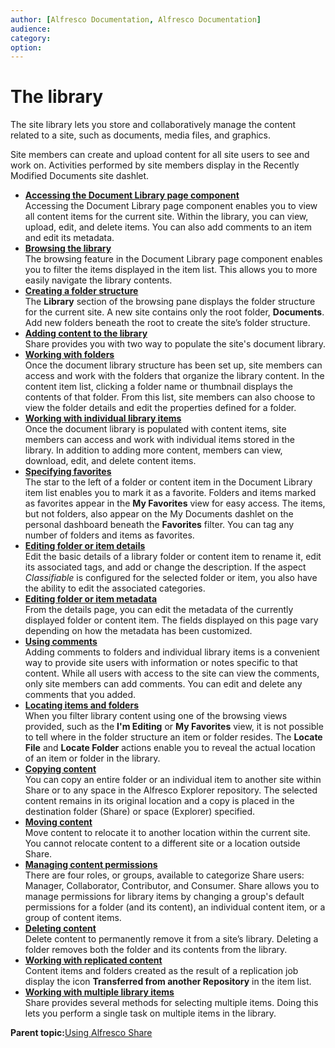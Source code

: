 ```yaml
---
author: [Alfresco Documentation, Alfresco Documentation]
audience: 
category: 
option: 
---
```


# The library

The site library lets you store and collaboratively manage the content related to a site, such as documents, media files, and graphics.

Site members can create and upload content for all site users to see and work on. Activities performed by site members display in the Recently Modified Documents site dashlet.

-   **[Accessing the Document Library page component](../tasks/library-access.md)**  
Accessing the Document Library page component enables you to view all content items for the current site. Within the library, you can view, upload, edit, and delete items. You can also add comments to an item and edit its metadata.
-   **[Browsing the library](../tasks/library-browse.md)**  
The browsing feature in the Document Library page component enables you to filter the items displayed in the item list. This allows you to more easily navigate the library contents.
-   **[Creating a folder structure](../tasks/library-create-folder.md)**  
The **Library** section of the browsing pane displays the folder structure for the current site. A new site contains only the root folder, **Documents**. Add new folders beneath the root to create the site’s folder structure.
-   **[Adding content to the library](../concepts/library-add-content-intro.md)**  
Share provides you with two way to populate the site's document library.
-   **[Working with folders](../concepts/library-folder-intro.md)**  
Once the document library structure has been set up, site members can access and work with the folders that organize the library content. In the content item list, clicking a folder name or thumbnail displays the contents of that folder. From this list, site members can also choose to view the folder details and edit the properties defined for a folder.
-   **[Working with individual library items](../concepts/library-items-individual.md)**  
Once the document library is populated with content items, site members can access and work with individual items stored in the library. In addition to adding more content, members can view, download, edit, and delete content items.
-   **[Specifying favorites](../tasks/library-item-favourites.md)**  
The star to the left of a folder or content item in the Document Library item list enables you to mark it as a favorite. Folders and items marked as favorites appear in the **My Favorites** view for easy access. The items, but not folders, also appear on the My Documents dashlet on the personal dashboard beneath the **Favorites** filter. You can tag any number of folders and items as favorites.
-   **[Editing folder or item details](../tasks/library-item-edit-details.md)**  
Edit the basic details of a library folder or content item to rename it, edit its associated tags, and add or change the description. If the aspect *Classifiable* is configured for the selected folder or item, you also have the ability to edit the associated categories.
-   **[Editing folder or item metadata](../tasks/library-item-edit-metadata.md)**  
From the details page, you can edit the metadata of the currently displayed folder or content item. The fields displayed on this page vary depending on how the metadata has been customized.
-   **[Using comments](../concepts/library-comments.md)**  
Adding comments to folders and individual library items is a convenient way to provide site users with information or notes specific to that content. While all users with access to the site can view the comments, only site members can add comments. You can edit and delete any comments that you added.
-   **[Locating items and folders](../tasks/library-locate-content.md)**  
When you filter library content using one of the browsing views provided, such as the **I'm Editing** or **My Favorites** view, it is not possible to tell where in the folder structure an item or folder resides. The **Locate File** and **Locate Folder** actions enable you to reveal the actual location of an item or folder in the library.
-   **[Copying content](../tasks/library-item-copy.md)**  
You can copy an entire folder or an individual item to another site within Share or to any space in the Alfresco Explorer repository. The selected content remains in its original location and a copy is placed in the destination folder \(Share\) or space \(Explorer\) specified.
-   **[Moving content](../tasks/library-item-move.md)**  
Move content to relocate it to another location within the current site. You cannot relocate content to a different site or a location outside Share.
-   **[Managing content permissions](../tasks/library-item-permissions.md)**  
There are four roles, or groups, available to categorize Share users: Manager, Collaborator, Contributor, and Consumer. Share allows you to manage permissions for library items by changing a group's default permissions for a folder \(and its content\), an individual content item, or a group of content items.
-   **[Deleting content](../tasks/library-item-delete.md)**  
Delete content to permanently remove it from a site’s library. Deleting a folder removes both the folder and its contents from the library.
-   **[Working with replicated content](../concepts/replicated-content.md)**  
Content items and folders created as the result of a replication job display the icon **Transferred from another Repository** in the item list.
-   **[Working with multiple library items](../concepts/library-items-multiple.md)**  
Share provides several methods for selecting multiple items. Doing this lets you perform a single task on multiple items in the library.

**Parent topic:**[Using Alfresco Share](../topics/sh-uh-welcome.md)

